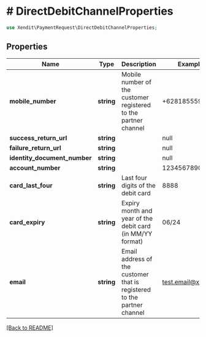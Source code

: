 # # DirectDebitChannelProperties


```php
use Xendit\PaymentRequest\DirectDebitChannelProperties;
```
## Properties

| Name | Type | Description | Examples | Notes |
| ------------ | ------------- | ------------- | ------------- | -------------|
| **mobile_number** | **string** | Mobile number of the customer registered to the partner channel | +62818555988 |  [optional] |
| **success_return_url** | **string** |  | null |  [optional] |
| **failure_return_url** | **string** |  | null |  [optional] |
| **identity_document_number** | **string** |  | null |  [optional] |
| **account_number** | **string** |  | 1234567890 |  [optional] |
| **card_last_four** | **string** | Last four digits of the debit card | 8888 |  [optional] |
| **card_expiry** | **string** | Expiry month and year of the debit card (in MM/YY format) | 06/24 |  [optional] |
| **email** | **string** | Email address of the customer that is registered to the partner channel | test.email@xendit.co |  [optional] |


[[Back to README]](../../README.md)
